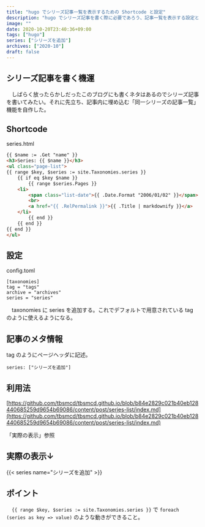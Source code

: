 ```yaml
---
title: "hugo でシリーズ記事一覧を表示するための Shortcode と設定"
description: "hugo でシリーズ記事を書く際に必要であろう、記事一覧を表示する設定と作成した shortcode について。"
image: ""
date: 2020-10-20T23:40:36+09:00
tags: ["hugo"]
series: ["シリーズを追加"]
archives: ["2020-10"]
draft: false
---
```


## シリーズ記事を書く機運

　しばらく放ったらかしだったこのブログにも書くネタはあるのでシリーズ記事を書いてみたい。それに先立ち、記事内に埋め込む「同一シリーズの記事一覧」機能を自作した。

## Shortcode

series.html

```html
{{ $name := .Get "name" }}
<h3>Series: {{ $name }}</h3>
<ul class="page-list">
{{ range $key, $series := site.Taxonomies.series }}
    {{ if eq $key $name }}
        {{ range $series.Pages }}
    <li>
        <span class="list-date">{{ .Date.Format "2006/01/02" }}</span>
        <br>
        <a href="{{ .RelPermalink }}">{{ .Title | markdownify }}</a>
    </li>
        {{ end }}
    {{ end }}
{{ end }}
</ul>
```


## 設定

config.toml

```
[taxonomies]
tag = "tags"
archive = "archives"
series = "series"
```

　taxonomies に series を追加する。これでデフォルトで用意されている tag のように使えるようになる。

## 記事のメタ情報

 tag のようにページヘッダに記述。

```
series: ["シリーズを追加"]
```

## 利用法

[https://github.com/tbsmcd/tbsmcd.github.io/blob/b84e2829c021b40eb128440685259d9654b69086/content/post/series-list/index.md](https://github.com/tbsmcd/tbsmcd.github.io/blob/b84e2829c021b40eb128440685259d9654b69086/content/post/series-list/index.md)

「実際の表示」参照

## 実際の表示↓

{{< series name="シリーズを追加" >}}

## ポイント

　`{{ range $key, $series := site.Taxonomies.series }}` で `foreach (series as key => value)` のような動きができること。
